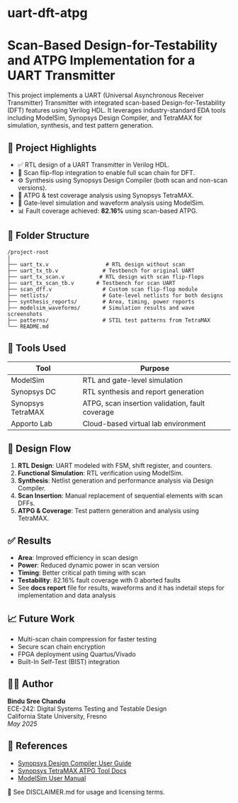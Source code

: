 # uart-dft-atpg

# Scan-Based Design-for-Testability and ATPG Implementation for a UART Transmitter

This project implements a UART (Universal Asynchronous Receiver Transmitter) Transmitter with integrated scan-based Design-for-Testability (DFT) features using Verilog HDL. It leverages industry-standard EDA tools including ModelSim, Synopsys Design Compiler, and TetraMAX for simulation, synthesis, and test pattern generation.

## 📌 Project Highlights

- ✅ RTL design of a UART Transmitter in Verilog HDL.
- 🔁 Scan flip-flop integration to enable full scan chain for DFT.
- ⚙️ Synthesis using Synopsys Design Compiler (both scan and non-scan versions).
- 🧪 ATPG & test coverage analysis using Synopsys TetraMAX.
- 🧼 Gate-level simulation and waveform analysis using ModelSim.
- 📊 Fault coverage achieved: **82.16%** using scan-based ATPG.

## 📁 Folder Structure

```
/project-root
│
├── uart_tx.v                  # RTL design without scan
├── uart_tx_tb.v              # Testbench for original UART
├── uart_tx_scan.v           # RTL design with scan flip-flops
├── uart_tx_scan_tb.v       # Testbench for scan UART
├── scan_dff.v                # Custom scan flip-flop module
├── netlists/                 # Gate-level netlists for both designs
├── synthesis_reports/        # Area, timing, power reports
├── modelsim_waveforms/       # Simulation results and wave screenshots
├── patterns/                 # STIL test patterns from TetraMAX
└── README.md
```

## 🧪 Tools Used

| Tool             | Purpose                                      |
|------------------|----------------------------------------------|
| ModelSim         | RTL and gate-level simulation                |
| Synopsys DC      | RTL synthesis and report generation          |
| Synopsys TetraMAX| ATPG, scan insertion validation, fault coverage |
| Apporto Lab      | Cloud-based virtual lab environment          |

## 🔄 Design Flow

1. **RTL Design**: UART modeled with FSM, shift register, and counters.
2. **Functional Simulation**: RTL verification using ModelSim.
3. **Synthesis**: Netlist generation and performance analysis via Design Compiler.
4. **Scan Insertion**: Manual replacement of sequential elements with scan DFFs.
5. **ATPG & Coverage**: Test pattern generation and analysis using TetraMAX.

## ✅ Results

- **Area**: Improved efficiency in scan design
- **Power**: Reduced dynamic power in scan version
- **Timing**: Better critical path timing with scan
- **Testability**: 82.16% fault coverage with 0 aborted faults
- See **docs report** file for results, waveforms and it has indetail steps for implementation and data analysis

## 📈 Future Work

- Multi-scan chain compression for faster testing
- Secure scan chain encryption
- FPGA deployment using Quartus/Vivado
- Built-In Self-Test (BIST) integration

## 👩‍💻 Author

**Bindu Sree Chandu**  
ECE-242: Digital Systems Testing and Testable Design  
California State University, Fresno  
*May 2025*

## 📄 References

- [Synopsys Design Compiler User Guide](https://www.synopsys.com/)
- [Synopsys TetraMAX ATPG Tool Docs](https://www.synopsys.com/)
- [ModelSim User Manual](https://www.mentor.com/)


📄 See DISCLAIMER.md for usage and licensing terms.



